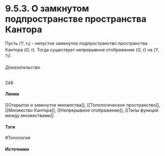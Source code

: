 # 9.5.3. О замкнутом подпространстве пространства Кантора
Пусть $(Y,\tau_{1})$ - непустое замкнутое подпространство пространства Кантора $(G,\tau)$. Тогда существует непрерывное отображение $(G,\tau)$ на $(Y,\tau_{1})$.

###### Доказательство
248
#### Линки
 [[Открытое и замкнутое множества]],
 [[Топологическое пространство]],
 [[Множество Кантора]],
 [[Непрерывное отображение]],
 [[Типы функций между множествами]]
#### Тэги
 #Топология 
#### Источники
